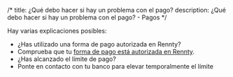 /*title: ¿Qué debo hacer si hay un problema con el pago?description: ¿Qué debo hacer si hay un problema con el pago? - Pagos*/Hay varias explicaciones posibles:* ¿Has utilizado una forma de pago autorizada en Rennty?* Comprueba que tu [forma de pago está autorizada en Rennty](#).* ¿Has alcanzado el límite de pago?* Ponte en contacto con tu banco para elevar temporalmente el límite